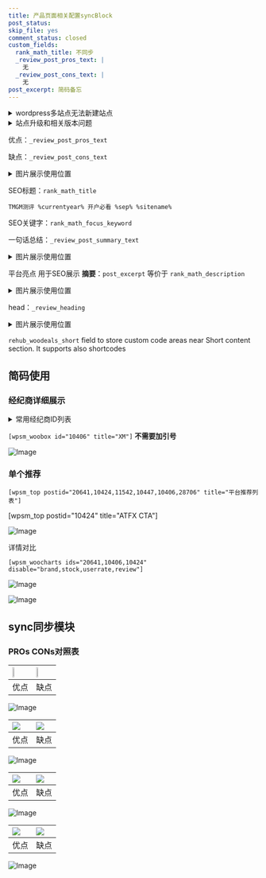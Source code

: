 ```yaml
---
title: 产品页面相关配置syncBlock
post_status: 
skip_file: yes
comment_status: closed
custom_fields:
  rank_math_title: 不同步
  _review_post_pros_text: |
    无
  _review_post_cons_text: |
    无
post_excerpt: 简码备忘
---
```

<details><summary>wordpress多站点无法新建站点</summary>

<li>和报错需要清理cookies一样的原因</li>
<li>wp-config.php里面<code>define( 'SUBDOMAIN_INSTALL', false );//子域名安装</code></li>
<li>新建子站点是用<code>define( 'SUBDOMAIN_INSTALL', true);//子域名安装</code> 完成以后，改成<code>false</code></li>
</details>

<details><summary>站点升级和相关版本问题</summary>

<p>wordpress：5.9.9
woocommerce：7.5.1
出现问题的地方：主题选项里面>><strong>Product layout >>compact style</strong></p>
<p>如何出现没有用过的字段 导致无法保存。先导出配置 然后进行修改，后面再次恢复即可。</p>
<p>出现部分字段无法显示时，需要返回默认布局后，对产品进行保存就好了。</p>
<p></p>
</details>

优点：`_review_post_pros_text`

缺点：`_review_post_cons_text`

<details><summary>图片展示使用位置</summary>

<img src="https://prod-files-secure.s3.us-west-2.amazonaws.com/39ed1227-6d7d-4570-be36-9ccd4a2c4241/f51d3d83-55d4-4bdf-9604-f37ec77ab556/Untitled.png?X-Amz-Algorithm=AWS4-HMAC-SHA256&X-Amz-Content-Sha256=UNSIGNED-PAYLOAD&X-Amz-Credential=ASIAZI2LB466YO4QZU3I%2F20250717%2Fus-west-2%2Fs3%2Faws4_request&X-Amz-Date=20250717T045525Z&X-Amz-Expires=3600&X-Amz-Security-Token=IQoJb3JpZ2luX2VjEFUaCXVzLXdlc3QtMiJGMEQCIHt%2FNr81Ljz4UGUdIxZ0rv%2BBttdYHiTpGUPPqyuFnh3mAiBpGY9tI3uQ69s%2BHer%2FevfXK%2FGBQ2p2YGLVgTR6zY0fKSr%2FAwhuEAAaDDYzNzQyMzE4MzgwNSIM12zUEYIbTNvR4qtTKtwDczLp8%2FjT1U%2Frd6mp1%2BAilB%2BipE4arfu%2B9yr4gFvOEOIGpnqXIkN1xlVijLamEizF6gpfocx0AKi9UrAJS%2BaCwdCuE0dOgIfMN2mDJAKK6RvYjSWIZUYw0PMistpbT5pRsWAIgcmBcWqcjq%2BQJNR8VHlsJufg9iZoipkMv2Fe6Jf4uVRqXpKGP3BQBL7mPYtNqc1D8bOvHe0g4cSWLtlqU%2BgyVhCnohnrLGC7Y0F%2Fp0PBbtRTupzsR4JdzKoqN5NUlfQjdaxwHiJYaSUJP8S9cW5Fk81E0Vbcmk1MT06o%2FmKY0VViQsZwc5YlVGS9V9M9JcPjUlYVEOF074o0o0llBfItrY%2FglxT3Iq449QnN7SgJR9ZU4h66ragJKGmbcsu2ePekDigQzNF%2BDRmw9jtVciPCHsrwK4iCdpMfMKxZV%2FD09P2zEWjnHK2UTW3EUD4GR8f17lFMS4kM2ZU5%2FdM7Lmlbu9WJnqSBcSsa7sK6UStWLT8TRFFQhXCXhlQV%2Bb2CCvpguOWg%2F7t6T7KfLfTeEQagOg19OplPkN25ZxsYQ3QjVMzybYUufCWerIiH5KdvnjL1ac5%2BwniiGrzJx1DLxJhq1lrxdXgBQopOsQ8Tki37R2cwNIjsx6aqimww4fnhwwY6pgEiaecrKd%2BmtgQcLxLgHKrNEgTSFO3v1k43kwvjN5QhiskQt6OaiA3tia8zbtw%2BF7EO8d66TCP6qOCA5gOJSFqr22IyVD5EB2fTUZ4CyptsrRdWHecfU7fnrh6W7FxabWl9Uxws4VKoqGQ1W%2Ff%2BfSZ3iy9juv41sATOoMkV6I0n49PGCmlMuTBnwarJqr7rjouZjFVNXFrNRMFiZymP59%2BZNs2bvUTQ&X-Amz-Signature=deeef5a776ac64f0318226ccb46d98454456ec8ef1a68621c222458312090202&X-Amz-SignedHeaders=host&x-amz-checksum-mode=ENABLED&x-id=GetObject" alt="Image">
</details>

SEO标题：`rank_math_title`

`TMGM测评 %currentyear% 开户必看 %sep% %sitename%`

SEO关键字：`rank_math_focus_keyword`

一句话总结：`_review_post_summary_text`

<details><summary>图片展示使用位置</summary>

<img src="https://prod-files-secure.s3.us-west-2.amazonaws.com/39ed1227-6d7d-4570-be36-9ccd4a2c4241/4b96a922-296c-4f4e-8630-d1c870cbce01/Untitled.png?X-Amz-Algorithm=AWS4-HMAC-SHA256&X-Amz-Content-Sha256=UNSIGNED-PAYLOAD&X-Amz-Credential=ASIAZI2LB46644RB75AL%2F20250717%2Fus-west-2%2Fs3%2Faws4_request&X-Amz-Date=20250717T045527Z&X-Amz-Expires=3600&X-Amz-Security-Token=IQoJb3JpZ2luX2VjEFUaCXVzLXdlc3QtMiJHMEUCIQDpGm9Gauj65pLkiD5EpOd6ua8UzT3sVOUMI93MZ1yNLAIgVVp5Svm9ARakEglRqwwxKv%2BzebyI6VqryhN0Rm8NQVUq%2FwMIbhAAGgw2Mzc0MjMxODM4MDUiDLHwj4BGLNtV6XSJjircAw1CC0uq947XYZicTa3vjRn%2FK8XJSsGX2YIRrdOLbkttrANQy73xVfY4%2FpRkITr2nzcltnyeLTRt5tv8G5OpzjbcUoh9hJuZSC0DiDlcuz%2BwtvWBCpNc73juj7o1J9TdYnz%2BYRabv8gA%2BM8Dy%2BMxyKHeF16847SL1Y6Ly4Tga0p8qi28nxnB3uADzcl5rhxbHiLoXPSCmmxWSLiRQmMmnGsewgf4hU8cmc0oxgbUWbR0e2PFAMJ8dmjyY%2FDXXGPlbq2V1JMxdJ7oUKRefwdCdS3E13rHHe%2FxF0BD5kqZ0y0PwGjTWmgHstVO%2Fg%2BiKnJ%2F78JYSXEAnHGweW%2Fphby3Gt6RL8pg516HByYS%2BAedljK0zFmHYs08cJ6EuBhmpHUZfLJ%2BKWXv3BQNcHK9lVpPy6h%2FDb5bBy%2BzJffdy3wyhSbvvFXI8CQiXF0UPVM5fZdSwYr%2FnXUZmwW8nM9c0NROKQkvFLhQ0UArfO4QkbmXsDNFMlEOnAnIOsbpCf2TdhcQg0sipmrbYahJlTmJwQb3p1rh%2F67DeRwSd6kLUbKMUwOVR7bjg0NCfl52dDYpW1dXcy1IPIjldcKRA4%2BMZ2SaDdmqM7JQPLoZLhN3Rn12Qe9SiEQFio%2FTQA%2FWnelTMOH54cMGOqUB5yn4L9gmwCmtWL220t2wy82%2FFGYch%2BNWaGPRVeW1C6Tne1zj8jo0bWHQ6Nz9o%2FafuuyCGXsvlT20oRnRcmEuzQzWcM3Uk78kdHNOtxH2ZtQSn%2B4wr6jUmKlYNrfnp8UFmcJI3WIUjaDImDHlfYzgMP5x0gMTgnXKwvI936o2qP4QuESt5mqZWM74Cox1xoqNyNmaTfLr3tC%2FqBGb216jdgubu4XN&X-Amz-Signature=0b88ee4e3496e33ad2f671bad8a3b877f1afa596c1f9be44304264ae602546ae&X-Amz-SignedHeaders=host&x-amz-checksum-mode=ENABLED&x-id=GetObject" alt="Image">
</details>

平台亮点 用于SEO展示 **摘要**：`post_excerpt`  等价于 `rank_math_description`

<details><summary>图片展示使用位置</summary>

<img src="https://prod-files-secure.s3.us-west-2.amazonaws.com/39ed1227-6d7d-4570-be36-9ccd4a2c4241/1ee11f63-b60a-4dfe-a7a7-d58ff23b5d88/Untitled.png?X-Amz-Algorithm=AWS4-HMAC-SHA256&X-Amz-Content-Sha256=UNSIGNED-PAYLOAD&X-Amz-Credential=ASIAZI2LB4666OSSKGLV%2F20250717%2Fus-west-2%2Fs3%2Faws4_request&X-Amz-Date=20250717T045528Z&X-Amz-Expires=3600&X-Amz-Security-Token=IQoJb3JpZ2luX2VjEFUaCXVzLXdlc3QtMiJIMEYCIQCuuNaqN6NHQsX8ve4xhEIoUU4Bx8kMvzbgCT8bb%2FElzgIhAPXHGyvvmNwFSum9HR%2F8nByBOTAs%2BQvDqqg5c3824N3GKv8DCG4QABoMNjM3NDIzMTgzODA1Igxgk8R2QmwtNYyCmE4q3AOaqJ7XgzWZQc3N%2FXGvcB465Q9U1mriOfZskzUAPp513kyT%2BFtpVBCgwg818OyX1vahFB0OpDMzv5UOdM41U5DdVnIlY1s4ji9dFydcaonJaALdBV%2Fq8qFAzuezZkwRPTqiHoj4YYTDnR%2Fbz3zhXpN8CVLGw%2BwGnyYLwQ2mAd2htR3O4sfhOak49mEdyiuyIlWFTGoTyyBpiD7Bnq1KWL7GJsgayAuLdVTVG05l048iSeaqzuOi4BHQFMGRqBmZJWl9NSxaOpNIv8EfPymYszC%2F5rHk5cANMXcduoBVGYPBfkH5UzPBEZbjVQ7QqxiJBcVmLm636QPO08j8ZH9IK0PnLSAfSCC%2B5dPXSTlFq6yXtP%2FVA9nIijVPh41NMfdfxgcHuPTxxcl7N4anxUr6vNEaGdZDln2odw3zbgVZ3%2B0P6opprumtBTcUAjo9Rr1pgDdlJ5EnMDp9AaQSCrRj6%2BJtAgx%2FTdgI6YCuF7kDiX1IHvphYg%2F8lsG2gl1JD7ocOK%2FyZ%2BM9MLi2DSr1JaVMBkrz4A9bDegbzts9qwCA2o7iid8O%2BN9bMJuRnhiE%2BmTKCPCcREP%2FEwlI62X0V6ic9QYnpp0KdgPT3lYcN6Ti5iWPhotqoWTWPQLYkxDYFjCr%2B%2BHDBjqkASRrurVGjByJ%2F5ZimOjzq5kdlbwbqyiVTZ0p7bXvwmM6aDrlFqo0vOJ6CQBF9Qn%2FcTBsFF4313i5uNSBasX4WiTzZPvJoYMkTLPBKlDOOrSyHUyrlFRj%2F%2FmhDbATx4g818j2gFXcypSddmmQJh%2FOBeY9izWbREJhU3DsepIboqGq6UWrSTn7aJBBKrm7nwSUqRwBy75K4v5yLrfmxA%2B%2B04yTIr%2Bo&X-Amz-Signature=d59505bba5e50370ff3278c193bdb7f6d3a7c90dfe33730835cc24b2126a0bfa&X-Amz-SignedHeaders=host&x-amz-checksum-mode=ENABLED&x-id=GetObject" alt="Image">
<img src="https://prod-files-secure.s3.us-west-2.amazonaws.com/39ed1227-6d7d-4570-be36-9ccd4a2c4241/ad4118b5-78d8-4fbe-801e-3b29b5d99c01/Untitled.png?X-Amz-Algorithm=AWS4-HMAC-SHA256&X-Amz-Content-Sha256=UNSIGNED-PAYLOAD&X-Amz-Credential=ASIAZI2LB4666OSSKGLV%2F20250717%2Fus-west-2%2Fs3%2Faws4_request&X-Amz-Date=20250717T045528Z&X-Amz-Expires=3600&X-Amz-Security-Token=IQoJb3JpZ2luX2VjEFUaCXVzLXdlc3QtMiJIMEYCIQCuuNaqN6NHQsX8ve4xhEIoUU4Bx8kMvzbgCT8bb%2FElzgIhAPXHGyvvmNwFSum9HR%2F8nByBOTAs%2BQvDqqg5c3824N3GKv8DCG4QABoMNjM3NDIzMTgzODA1Igxgk8R2QmwtNYyCmE4q3AOaqJ7XgzWZQc3N%2FXGvcB465Q9U1mriOfZskzUAPp513kyT%2BFtpVBCgwg818OyX1vahFB0OpDMzv5UOdM41U5DdVnIlY1s4ji9dFydcaonJaALdBV%2Fq8qFAzuezZkwRPTqiHoj4YYTDnR%2Fbz3zhXpN8CVLGw%2BwGnyYLwQ2mAd2htR3O4sfhOak49mEdyiuyIlWFTGoTyyBpiD7Bnq1KWL7GJsgayAuLdVTVG05l048iSeaqzuOi4BHQFMGRqBmZJWl9NSxaOpNIv8EfPymYszC%2F5rHk5cANMXcduoBVGYPBfkH5UzPBEZbjVQ7QqxiJBcVmLm636QPO08j8ZH9IK0PnLSAfSCC%2B5dPXSTlFq6yXtP%2FVA9nIijVPh41NMfdfxgcHuPTxxcl7N4anxUr6vNEaGdZDln2odw3zbgVZ3%2B0P6opprumtBTcUAjo9Rr1pgDdlJ5EnMDp9AaQSCrRj6%2BJtAgx%2FTdgI6YCuF7kDiX1IHvphYg%2F8lsG2gl1JD7ocOK%2FyZ%2BM9MLi2DSr1JaVMBkrz4A9bDegbzts9qwCA2o7iid8O%2BN9bMJuRnhiE%2BmTKCPCcREP%2FEwlI62X0V6ic9QYnpp0KdgPT3lYcN6Ti5iWPhotqoWTWPQLYkxDYFjCr%2B%2BHDBjqkASRrurVGjByJ%2F5ZimOjzq5kdlbwbqyiVTZ0p7bXvwmM6aDrlFqo0vOJ6CQBF9Qn%2FcTBsFF4313i5uNSBasX4WiTzZPvJoYMkTLPBKlDOOrSyHUyrlFRj%2F%2FmhDbATx4g818j2gFXcypSddmmQJh%2FOBeY9izWbREJhU3DsepIboqGq6UWrSTn7aJBBKrm7nwSUqRwBy75K4v5yLrfmxA%2B%2B04yTIr%2Bo&X-Amz-Signature=c2d94582b8bea3465d83882bd5979be9ae213a6caf138bcf7cf5bbbe1c0b15b6&X-Amz-SignedHeaders=host&x-amz-checksum-mode=ENABLED&x-id=GetObject" alt="Image">
<img src="https://prod-files-secure.s3.us-west-2.amazonaws.com/39ed1227-6d7d-4570-be36-9ccd4a2c4241/a38cf7c9-a79c-4b64-9e94-13589fe0758b/Untitled.png?X-Amz-Algorithm=AWS4-HMAC-SHA256&X-Amz-Content-Sha256=UNSIGNED-PAYLOAD&X-Amz-Credential=ASIAZI2LB4666OSSKGLV%2F20250717%2Fus-west-2%2Fs3%2Faws4_request&X-Amz-Date=20250717T045528Z&X-Amz-Expires=3600&X-Amz-Security-Token=IQoJb3JpZ2luX2VjEFUaCXVzLXdlc3QtMiJIMEYCIQCuuNaqN6NHQsX8ve4xhEIoUU4Bx8kMvzbgCT8bb%2FElzgIhAPXHGyvvmNwFSum9HR%2F8nByBOTAs%2BQvDqqg5c3824N3GKv8DCG4QABoMNjM3NDIzMTgzODA1Igxgk8R2QmwtNYyCmE4q3AOaqJ7XgzWZQc3N%2FXGvcB465Q9U1mriOfZskzUAPp513kyT%2BFtpVBCgwg818OyX1vahFB0OpDMzv5UOdM41U5DdVnIlY1s4ji9dFydcaonJaALdBV%2Fq8qFAzuezZkwRPTqiHoj4YYTDnR%2Fbz3zhXpN8CVLGw%2BwGnyYLwQ2mAd2htR3O4sfhOak49mEdyiuyIlWFTGoTyyBpiD7Bnq1KWL7GJsgayAuLdVTVG05l048iSeaqzuOi4BHQFMGRqBmZJWl9NSxaOpNIv8EfPymYszC%2F5rHk5cANMXcduoBVGYPBfkH5UzPBEZbjVQ7QqxiJBcVmLm636QPO08j8ZH9IK0PnLSAfSCC%2B5dPXSTlFq6yXtP%2FVA9nIijVPh41NMfdfxgcHuPTxxcl7N4anxUr6vNEaGdZDln2odw3zbgVZ3%2B0P6opprumtBTcUAjo9Rr1pgDdlJ5EnMDp9AaQSCrRj6%2BJtAgx%2FTdgI6YCuF7kDiX1IHvphYg%2F8lsG2gl1JD7ocOK%2FyZ%2BM9MLi2DSr1JaVMBkrz4A9bDegbzts9qwCA2o7iid8O%2BN9bMJuRnhiE%2BmTKCPCcREP%2FEwlI62X0V6ic9QYnpp0KdgPT3lYcN6Ti5iWPhotqoWTWPQLYkxDYFjCr%2B%2BHDBjqkASRrurVGjByJ%2F5ZimOjzq5kdlbwbqyiVTZ0p7bXvwmM6aDrlFqo0vOJ6CQBF9Qn%2FcTBsFF4313i5uNSBasX4WiTzZPvJoYMkTLPBKlDOOrSyHUyrlFRj%2F%2FmhDbATx4g818j2gFXcypSddmmQJh%2FOBeY9izWbREJhU3DsepIboqGq6UWrSTn7aJBBKrm7nwSUqRwBy75K4v5yLrfmxA%2B%2B04yTIr%2Bo&X-Amz-Signature=0ccf02b46658e76e93fdb9dbb47438eae3fa6c8cda11330345e43f0529adc6f2&X-Amz-SignedHeaders=host&x-amz-checksum-mode=ENABLED&x-id=GetObject" alt="Image">
<img src="https://prod-files-secure.s3.us-west-2.amazonaws.com/39ed1227-6d7d-4570-be36-9ccd4a2c4241/7da6fc1e-d2ac-42ae-8c75-cb5749aa18f6/Untitled.png?X-Amz-Algorithm=AWS4-HMAC-SHA256&X-Amz-Content-Sha256=UNSIGNED-PAYLOAD&X-Amz-Credential=ASIAZI2LB4666OSSKGLV%2F20250717%2Fus-west-2%2Fs3%2Faws4_request&X-Amz-Date=20250717T045528Z&X-Amz-Expires=3600&X-Amz-Security-Token=IQoJb3JpZ2luX2VjEFUaCXVzLXdlc3QtMiJIMEYCIQCuuNaqN6NHQsX8ve4xhEIoUU4Bx8kMvzbgCT8bb%2FElzgIhAPXHGyvvmNwFSum9HR%2F8nByBOTAs%2BQvDqqg5c3824N3GKv8DCG4QABoMNjM3NDIzMTgzODA1Igxgk8R2QmwtNYyCmE4q3AOaqJ7XgzWZQc3N%2FXGvcB465Q9U1mriOfZskzUAPp513kyT%2BFtpVBCgwg818OyX1vahFB0OpDMzv5UOdM41U5DdVnIlY1s4ji9dFydcaonJaALdBV%2Fq8qFAzuezZkwRPTqiHoj4YYTDnR%2Fbz3zhXpN8CVLGw%2BwGnyYLwQ2mAd2htR3O4sfhOak49mEdyiuyIlWFTGoTyyBpiD7Bnq1KWL7GJsgayAuLdVTVG05l048iSeaqzuOi4BHQFMGRqBmZJWl9NSxaOpNIv8EfPymYszC%2F5rHk5cANMXcduoBVGYPBfkH5UzPBEZbjVQ7QqxiJBcVmLm636QPO08j8ZH9IK0PnLSAfSCC%2B5dPXSTlFq6yXtP%2FVA9nIijVPh41NMfdfxgcHuPTxxcl7N4anxUr6vNEaGdZDln2odw3zbgVZ3%2B0P6opprumtBTcUAjo9Rr1pgDdlJ5EnMDp9AaQSCrRj6%2BJtAgx%2FTdgI6YCuF7kDiX1IHvphYg%2F8lsG2gl1JD7ocOK%2FyZ%2BM9MLi2DSr1JaVMBkrz4A9bDegbzts9qwCA2o7iid8O%2BN9bMJuRnhiE%2BmTKCPCcREP%2FEwlI62X0V6ic9QYnpp0KdgPT3lYcN6Ti5iWPhotqoWTWPQLYkxDYFjCr%2B%2BHDBjqkASRrurVGjByJ%2F5ZimOjzq5kdlbwbqyiVTZ0p7bXvwmM6aDrlFqo0vOJ6CQBF9Qn%2FcTBsFF4313i5uNSBasX4WiTzZPvJoYMkTLPBKlDOOrSyHUyrlFRj%2F%2FmhDbATx4g818j2gFXcypSddmmQJh%2FOBeY9izWbREJhU3DsepIboqGq6UWrSTn7aJBBKrm7nwSUqRwBy75K4v5yLrfmxA%2B%2B04yTIr%2Bo&X-Amz-Signature=dd1487d11283d7e9972007978ba715bd3e3e396e1520241c97435b839b148d7d&X-Amz-SignedHeaders=host&x-amz-checksum-mode=ENABLED&x-id=GetObject" alt="Image">
<img src="https://prod-files-secure.s3.us-west-2.amazonaws.com/39ed1227-6d7d-4570-be36-9ccd4a2c4241/7e97f40a-eaee-47f5-b2f9-475f96808fa7/Untitled.png?X-Amz-Algorithm=AWS4-HMAC-SHA256&X-Amz-Content-Sha256=UNSIGNED-PAYLOAD&X-Amz-Credential=ASIAZI2LB4666OSSKGLV%2F20250717%2Fus-west-2%2Fs3%2Faws4_request&X-Amz-Date=20250717T045528Z&X-Amz-Expires=3600&X-Amz-Security-Token=IQoJb3JpZ2luX2VjEFUaCXVzLXdlc3QtMiJIMEYCIQCuuNaqN6NHQsX8ve4xhEIoUU4Bx8kMvzbgCT8bb%2FElzgIhAPXHGyvvmNwFSum9HR%2F8nByBOTAs%2BQvDqqg5c3824N3GKv8DCG4QABoMNjM3NDIzMTgzODA1Igxgk8R2QmwtNYyCmE4q3AOaqJ7XgzWZQc3N%2FXGvcB465Q9U1mriOfZskzUAPp513kyT%2BFtpVBCgwg818OyX1vahFB0OpDMzv5UOdM41U5DdVnIlY1s4ji9dFydcaonJaALdBV%2Fq8qFAzuezZkwRPTqiHoj4YYTDnR%2Fbz3zhXpN8CVLGw%2BwGnyYLwQ2mAd2htR3O4sfhOak49mEdyiuyIlWFTGoTyyBpiD7Bnq1KWL7GJsgayAuLdVTVG05l048iSeaqzuOi4BHQFMGRqBmZJWl9NSxaOpNIv8EfPymYszC%2F5rHk5cANMXcduoBVGYPBfkH5UzPBEZbjVQ7QqxiJBcVmLm636QPO08j8ZH9IK0PnLSAfSCC%2B5dPXSTlFq6yXtP%2FVA9nIijVPh41NMfdfxgcHuPTxxcl7N4anxUr6vNEaGdZDln2odw3zbgVZ3%2B0P6opprumtBTcUAjo9Rr1pgDdlJ5EnMDp9AaQSCrRj6%2BJtAgx%2FTdgI6YCuF7kDiX1IHvphYg%2F8lsG2gl1JD7ocOK%2FyZ%2BM9MLi2DSr1JaVMBkrz4A9bDegbzts9qwCA2o7iid8O%2BN9bMJuRnhiE%2BmTKCPCcREP%2FEwlI62X0V6ic9QYnpp0KdgPT3lYcN6Ti5iWPhotqoWTWPQLYkxDYFjCr%2B%2BHDBjqkASRrurVGjByJ%2F5ZimOjzq5kdlbwbqyiVTZ0p7bXvwmM6aDrlFqo0vOJ6CQBF9Qn%2FcTBsFF4313i5uNSBasX4WiTzZPvJoYMkTLPBKlDOOrSyHUyrlFRj%2F%2FmhDbATx4g818j2gFXcypSddmmQJh%2FOBeY9izWbREJhU3DsepIboqGq6UWrSTn7aJBBKrm7nwSUqRwBy75K4v5yLrfmxA%2B%2B04yTIr%2Bo&X-Amz-Signature=8a32d011b8cb541d20d32fa121d10dc11ffdafa18a3580a2dd0eda5783ea4816&X-Amz-SignedHeaders=host&x-amz-checksum-mode=ENABLED&x-id=GetObject" alt="Image">
</details>

head：`_review_heading`

<details><summary>图片展示使用位置</summary>

<img src="https://prod-files-secure.s3.us-west-2.amazonaws.com/39ed1227-6d7d-4570-be36-9ccd4a2c4241/3a4650ad-9887-415c-889a-edd51fa54f27/Untitled.png?X-Amz-Algorithm=AWS4-HMAC-SHA256&X-Amz-Content-Sha256=UNSIGNED-PAYLOAD&X-Amz-Credential=ASIAZI2LB466QDJKGX5J%2F20250717%2Fus-west-2%2Fs3%2Faws4_request&X-Amz-Date=20250717T045529Z&X-Amz-Expires=3600&X-Amz-Security-Token=IQoJb3JpZ2luX2VjEFUaCXVzLXdlc3QtMiJHMEUCIHAjJNkNqCj4kn5WIxxXJdqA6ndr5HL%2FJyLdFwQpRfP6AiEArYFgeNy07uMxfSccxXfi44coe1%2BIUXWlSog3HHC%2FMA8q%2FwMIbhAAGgw2Mzc0MjMxODM4MDUiDEzGFyLNRm1uSoFgjSrcAzmeh7k0k%2BSyELoleL9UpC6Vc0s%2F89w6v3DUxOC6Re0g5l3T%2F2ypmKV7Z3%2BCvZtQaP%2Fy8MbOYznX8de%2BZ6Xy%2Fuc0sIKr%2F52XvoDI1EEA7j8s2CpLrjXM%2Fi%2BWUdowT1dGYlY6yfKNwd8tbeD%2F%2B0h9U0CBhEXZeAVmbHrvmwjGsmSrTRjaztTcZrYiWZbH6fLtYDnsCThdgqBu9oUf9tMFsqYsZV0YaRUDHJLV4f%2BWlgEcK4YND3NbILc1h1BX203sSIgA%2BpUYXsdVLcaDVBdS%2B5IbT5UeQOY8D2Pe%2Fs%2BlKuSa55lB0%2FCifS1sg5A3rqTRIz9fkFy3%2F0QA%2BPgB7cE1lDV86BqsFJnbu071Eslca38ybIu9spakt9f9sVuCpPxTGG4pjI1L8sVs1Bb7IUKhGGmRTsY1Y3yDY5GI8%2Bx%2BVG%2F%2FjyJQ3EGqEpMCSq1usCF6F0hhdM5taFdRSU6%2FT0NE5kWzGH9a0Jy4qvcvr1UMZ7xaa4ogwDR5aI0DDOMB5GW34kSHzav%2B%2FKOn1PdTQrQwjffSWAz%2B7fGGKkMIobd1XKfFiepR6GbWNlwqFL6DBtS83ZWY22j0CTuf5feK2bFptzr3464swCJf%2B8oE2xbLv4tNvAm5smm68IT2wHY5MOP64cMGOqUBHX7QQWZL0Sdo6yB9ksTn%2B%2B3jXX%2BtYxHaaY86Z1bc6mCNFppZkMP2oC12OK490fOksxgaQtmMVH%2FQqP8zRaGJ%2FSfCBU%2FGsbETI5z8LNGBHVANJ8nU9DJBde9oDIzTz24lsb9wBeGxDvZFnEabkq0YM6CzlsHNtZ%2FgqyOQhfCWFgEKmPw1x8Gu3a%2FYErWkMj647XYyAtfiZ8K8%2B766bbHBwXe6k872&X-Amz-Signature=b355a2d16f9ffd588ccc84e26a06ddbfc213ad08010f4f67f543f45f2f6d1f3b&X-Amz-SignedHeaders=host&x-amz-checksum-mode=ENABLED&x-id=GetObject" alt="Image">
</details>

`rehub_woodeals_short`	field to store custom code areas near Short content section. It supports also shortcodes



## 简码使用

### 经纪商详细展示

<details><summary>常用经纪商ID列表</summary>

<pre><code class="php">嘉盛 ===> 20641  [wpsm_woobox id="20641" title="嘉盛"]
易信easymarkets ===> 11542  [wpsm_woobox id="11542" title="易信easymarkets"]
ATFX外汇 ===> 10424  [wpsm_woobox id="10424" title="ATFX"]
XM ===> 10406  [wpsm_woobox id="10406" title="XM"]
TMGM ===> 29622  [wpsm_woobox id="29622" title="TMGM"]
HYCM ===> 10447  [wpsm_woobox id="10447" title="HYCM"]
fpmarkets澳福外汇 ===> 20639  [wpsm_woobox id="20639" title="fpmarkets澳福外汇"]</code></pre>
</details>

`[wpsm_woobox id="10406" title="XM"]` **不需要加引号**

![Image](https://prod-files-secure.s3.us-west-2.amazonaws.com/39ed1227-6d7d-4570-be36-9ccd4a2c4241/4f898f9d-0fa7-4e43-acd3-ac6bc7be575a/Untitled.png?X-Amz-Algorithm=AWS4-HMAC-SHA256&X-Amz-Content-Sha256=UNSIGNED-PAYLOAD&X-Amz-Credential=ASIAZI2LB46643WIUYGS%2F20250717%2Fus-west-2%2Fs3%2Faws4_request&X-Amz-Date=20250717T045520Z&X-Amz-Expires=3600&X-Amz-Security-Token=IQoJb3JpZ2luX2VjEFUaCXVzLXdlc3QtMiJGMEQCIAxCt9%2FPv0uuZtu6o0VbZVrOusqWEX0SvAQ62pNCBfbSAiBY3cQ9wA1xUGdEMlzwjchQNi3%2Ff9vNYU6bJaieL5X1XSr%2FAwhuEAAaDDYzNzQyMzE4MzgwNSIM467mVKm9sNEgzcppKtwDuhrdX8ebfA9oZVQ0BtPBpM23TH17QWc9BsWEu0Y5DDyvVSPzvzzSjRjltjbAlRHVC1IbQz10KpM7%2BKy1hnjsSZMS3N8yRSUKCWos9T1%2F%2FjRP2AeKie4ClbXAZPPQaSFmUm6WSpaZR6elvP1OEi8y%2FaHjCJuW0XXiIJqRwsGYLCsv1oHj44JePrHK13GBIyv6h7TRkkB5%2FfywrRV5xch1C152qNNxDCvzTMExmVJ8VGlMhnP9GatlX7%2FRBibeG5Fpf%2BgDhIgcO5aJc7k1J3J8nMjhh1jjKQR7HFQimtzqywdbGZbcvmI8MlRuXwcJIniyjU54x35GkNBp3dyTRBUgvo1XG6yNWCqnbiQBhu3SSPCb%2F1%2F9lRuG46P8ErsdNwGHtYfZ%2BCb11J61r%2BtUXS25egE3v0cRnsibA7FWhtEUylALvIWMhHyzNm7D7GUb4wxTwUkHJYm7VSHZVNPP87B6L6aCEejE5wtmWFRolaF6IdtR5obuiT8i0EY8Uk6k0vjOm%2Fk7hU5Hc1e0a9qViNXUijwlSNtNyaYRxlpOKzM1kZiI4J8nESx%2FLxfx8uM7hDc7Sr2Ns2txvSbnoW%2FO4jXErtlf9YwQ9ADNRb1jUnPyrfudQPog3FhudqyKLxEw9vrhwwY6pgERrNang29LBJREDPb7F9UQZ%2B6poGuMVU68DJ8zekcOGpcP0hZpVlJFxN7XSZ0Uo%2F6dPBBYz%2BbdnLM8zcmy3%2BkZXyutKx9IqLKAr0njaiz%2FSPxYK2OkhRMSV0Mu9f1Ei09aM%2BQnpq4NKKnabCyBE1oKfZghdnGEkMIY7H4bM03NHKOHEa6xGUngxHO%2FjhX7VMJsg6pRcpaHJ0v2HPbOEsEQGAcvRWn3&X-Amz-Signature=63c70ac6ef6cf95999a3586fc7f02abba51b5d8b277b6dbd147d309fa3f07612&X-Amz-SignedHeaders=host&x-amz-checksum-mode=ENABLED&x-id=GetObject)

### 单个推荐
`[wpsm_top postid="20641,10424,11542,10447,10406,28706" title="平台推荐列表"]`

[wpsm_top postid="10424" title="ATFX CTA"]

![Image](https://prod-files-secure.s3.us-west-2.amazonaws.com/39ed1227-6d7d-4570-be36-9ccd4a2c4241/5ac620dc-51a8-48b6-b55d-91f47299193c/Untitled.png?X-Amz-Algorithm=AWS4-HMAC-SHA256&X-Amz-Content-Sha256=UNSIGNED-PAYLOAD&X-Amz-Credential=ASIAZI2LB46643WIUYGS%2F20250717%2Fus-west-2%2Fs3%2Faws4_request&X-Amz-Date=20250717T045520Z&X-Amz-Expires=3600&X-Amz-Security-Token=IQoJb3JpZ2luX2VjEFUaCXVzLXdlc3QtMiJGMEQCIAxCt9%2FPv0uuZtu6o0VbZVrOusqWEX0SvAQ62pNCBfbSAiBY3cQ9wA1xUGdEMlzwjchQNi3%2Ff9vNYU6bJaieL5X1XSr%2FAwhuEAAaDDYzNzQyMzE4MzgwNSIM467mVKm9sNEgzcppKtwDuhrdX8ebfA9oZVQ0BtPBpM23TH17QWc9BsWEu0Y5DDyvVSPzvzzSjRjltjbAlRHVC1IbQz10KpM7%2BKy1hnjsSZMS3N8yRSUKCWos9T1%2F%2FjRP2AeKie4ClbXAZPPQaSFmUm6WSpaZR6elvP1OEi8y%2FaHjCJuW0XXiIJqRwsGYLCsv1oHj44JePrHK13GBIyv6h7TRkkB5%2FfywrRV5xch1C152qNNxDCvzTMExmVJ8VGlMhnP9GatlX7%2FRBibeG5Fpf%2BgDhIgcO5aJc7k1J3J8nMjhh1jjKQR7HFQimtzqywdbGZbcvmI8MlRuXwcJIniyjU54x35GkNBp3dyTRBUgvo1XG6yNWCqnbiQBhu3SSPCb%2F1%2F9lRuG46P8ErsdNwGHtYfZ%2BCb11J61r%2BtUXS25egE3v0cRnsibA7FWhtEUylALvIWMhHyzNm7D7GUb4wxTwUkHJYm7VSHZVNPP87B6L6aCEejE5wtmWFRolaF6IdtR5obuiT8i0EY8Uk6k0vjOm%2Fk7hU5Hc1e0a9qViNXUijwlSNtNyaYRxlpOKzM1kZiI4J8nESx%2FLxfx8uM7hDc7Sr2Ns2txvSbnoW%2FO4jXErtlf9YwQ9ADNRb1jUnPyrfudQPog3FhudqyKLxEw9vrhwwY6pgERrNang29LBJREDPb7F9UQZ%2B6poGuMVU68DJ8zekcOGpcP0hZpVlJFxN7XSZ0Uo%2F6dPBBYz%2BbdnLM8zcmy3%2BkZXyutKx9IqLKAr0njaiz%2FSPxYK2OkhRMSV0Mu9f1Ei09aM%2BQnpq4NKKnabCyBE1oKfZghdnGEkMIY7H4bM03NHKOHEa6xGUngxHO%2FjhX7VMJsg6pRcpaHJ0v2HPbOEsEQGAcvRWn3&X-Amz-Signature=06b5c0580323ff2ddae6a0db26fc542508d595e947b23f260e7e465f9d06341f&X-Amz-SignedHeaders=host&x-amz-checksum-mode=ENABLED&x-id=GetObject)

详情对比

`[wpsm_woocharts ids="20641,10406,10424" disable="brand,stock,userrate,review"]`

![Image](https://prod-files-secure.s3.us-west-2.amazonaws.com/39ed1227-6d7d-4570-be36-9ccd4a2c4241/bf3ba45f-b9f3-4295-8aef-b4a495fd25f4/Untitled.png?X-Amz-Algorithm=AWS4-HMAC-SHA256&X-Amz-Content-Sha256=UNSIGNED-PAYLOAD&X-Amz-Credential=ASIAZI2LB46643WIUYGS%2F20250717%2Fus-west-2%2Fs3%2Faws4_request&X-Amz-Date=20250717T045520Z&X-Amz-Expires=3600&X-Amz-Security-Token=IQoJb3JpZ2luX2VjEFUaCXVzLXdlc3QtMiJGMEQCIAxCt9%2FPv0uuZtu6o0VbZVrOusqWEX0SvAQ62pNCBfbSAiBY3cQ9wA1xUGdEMlzwjchQNi3%2Ff9vNYU6bJaieL5X1XSr%2FAwhuEAAaDDYzNzQyMzE4MzgwNSIM467mVKm9sNEgzcppKtwDuhrdX8ebfA9oZVQ0BtPBpM23TH17QWc9BsWEu0Y5DDyvVSPzvzzSjRjltjbAlRHVC1IbQz10KpM7%2BKy1hnjsSZMS3N8yRSUKCWos9T1%2F%2FjRP2AeKie4ClbXAZPPQaSFmUm6WSpaZR6elvP1OEi8y%2FaHjCJuW0XXiIJqRwsGYLCsv1oHj44JePrHK13GBIyv6h7TRkkB5%2FfywrRV5xch1C152qNNxDCvzTMExmVJ8VGlMhnP9GatlX7%2FRBibeG5Fpf%2BgDhIgcO5aJc7k1J3J8nMjhh1jjKQR7HFQimtzqywdbGZbcvmI8MlRuXwcJIniyjU54x35GkNBp3dyTRBUgvo1XG6yNWCqnbiQBhu3SSPCb%2F1%2F9lRuG46P8ErsdNwGHtYfZ%2BCb11J61r%2BtUXS25egE3v0cRnsibA7FWhtEUylALvIWMhHyzNm7D7GUb4wxTwUkHJYm7VSHZVNPP87B6L6aCEejE5wtmWFRolaF6IdtR5obuiT8i0EY8Uk6k0vjOm%2Fk7hU5Hc1e0a9qViNXUijwlSNtNyaYRxlpOKzM1kZiI4J8nESx%2FLxfx8uM7hDc7Sr2Ns2txvSbnoW%2FO4jXErtlf9YwQ9ADNRb1jUnPyrfudQPog3FhudqyKLxEw9vrhwwY6pgERrNang29LBJREDPb7F9UQZ%2B6poGuMVU68DJ8zekcOGpcP0hZpVlJFxN7XSZ0Uo%2F6dPBBYz%2BbdnLM8zcmy3%2BkZXyutKx9IqLKAr0njaiz%2FSPxYK2OkhRMSV0Mu9f1Ei09aM%2BQnpq4NKKnabCyBE1oKfZghdnGEkMIY7H4bM03NHKOHEa6xGUngxHO%2FjhX7VMJsg6pRcpaHJ0v2HPbOEsEQGAcvRWn3&X-Amz-Signature=5a1b3ffce4a01461f77eccd15e288d87d912fe2f78ea971528da7a37dd739e5a&X-Amz-SignedHeaders=host&x-amz-checksum-mode=ENABLED&x-id=GetObject)

![Image](https://prod-files-secure.s3.us-west-2.amazonaws.com/39ed1227-6d7d-4570-be36-9ccd4a2c4241/30bc56ef-f383-4b48-9768-2ebc9e436ec0/Untitled.png?X-Amz-Algorithm=AWS4-HMAC-SHA256&X-Amz-Content-Sha256=UNSIGNED-PAYLOAD&X-Amz-Credential=ASIAZI2LB46643WIUYGS%2F20250717%2Fus-west-2%2Fs3%2Faws4_request&X-Amz-Date=20250717T045520Z&X-Amz-Expires=3600&X-Amz-Security-Token=IQoJb3JpZ2luX2VjEFUaCXVzLXdlc3QtMiJGMEQCIAxCt9%2FPv0uuZtu6o0VbZVrOusqWEX0SvAQ62pNCBfbSAiBY3cQ9wA1xUGdEMlzwjchQNi3%2Ff9vNYU6bJaieL5X1XSr%2FAwhuEAAaDDYzNzQyMzE4MzgwNSIM467mVKm9sNEgzcppKtwDuhrdX8ebfA9oZVQ0BtPBpM23TH17QWc9BsWEu0Y5DDyvVSPzvzzSjRjltjbAlRHVC1IbQz10KpM7%2BKy1hnjsSZMS3N8yRSUKCWos9T1%2F%2FjRP2AeKie4ClbXAZPPQaSFmUm6WSpaZR6elvP1OEi8y%2FaHjCJuW0XXiIJqRwsGYLCsv1oHj44JePrHK13GBIyv6h7TRkkB5%2FfywrRV5xch1C152qNNxDCvzTMExmVJ8VGlMhnP9GatlX7%2FRBibeG5Fpf%2BgDhIgcO5aJc7k1J3J8nMjhh1jjKQR7HFQimtzqywdbGZbcvmI8MlRuXwcJIniyjU54x35GkNBp3dyTRBUgvo1XG6yNWCqnbiQBhu3SSPCb%2F1%2F9lRuG46P8ErsdNwGHtYfZ%2BCb11J61r%2BtUXS25egE3v0cRnsibA7FWhtEUylALvIWMhHyzNm7D7GUb4wxTwUkHJYm7VSHZVNPP87B6L6aCEejE5wtmWFRolaF6IdtR5obuiT8i0EY8Uk6k0vjOm%2Fk7hU5Hc1e0a9qViNXUijwlSNtNyaYRxlpOKzM1kZiI4J8nESx%2FLxfx8uM7hDc7Sr2Ns2txvSbnoW%2FO4jXErtlf9YwQ9ADNRb1jUnPyrfudQPog3FhudqyKLxEw9vrhwwY6pgERrNang29LBJREDPb7F9UQZ%2B6poGuMVU68DJ8zekcOGpcP0hZpVlJFxN7XSZ0Uo%2F6dPBBYz%2BbdnLM8zcmy3%2BkZXyutKx9IqLKAr0njaiz%2FSPxYK2OkhRMSV0Mu9f1Ei09aM%2BQnpq4NKKnabCyBE1oKfZghdnGEkMIY7H4bM03NHKOHEa6xGUngxHO%2FjhX7VMJsg6pRcpaHJ0v2HPbOEsEQGAcvRWn3&X-Amz-Signature=414cc5e3c08fda2b0fc4113870154e7042196f3d917ff61c1d961f6884543a42&X-Amz-SignedHeaders=host&x-amz-checksum-mode=ENABLED&x-id=GetObject)

## sync同步模块

### PROs CONs对照表

| <img src="https://cdn.ifttt.fun/gh/jarlin8/OSS@main/icons/customize/pros.svg" height="auto" width="37.3%"> | <img src="https://cdn.ifttt.fun/gh/jarlin8/OSS@main/icons/customize/cons.svg" height="auto" width="28.8%"> |
| :--- | :--- |
| 优点 | 缺点 |

![Image](https://prod-files-secure.s3.us-west-2.amazonaws.com/39ed1227-6d7d-4570-be36-9ccd4a2c4241/8742b755-dfb5-4004-9a5f-d6e561664bd8/Untitled.png?X-Amz-Algorithm=AWS4-HMAC-SHA256&X-Amz-Content-Sha256=UNSIGNED-PAYLOAD&X-Amz-Credential=ASIAZI2LB46643WIUYGS%2F20250717%2Fus-west-2%2Fs3%2Faws4_request&X-Amz-Date=20250717T045520Z&X-Amz-Expires=3600&X-Amz-Security-Token=IQoJb3JpZ2luX2VjEFUaCXVzLXdlc3QtMiJGMEQCIAxCt9%2FPv0uuZtu6o0VbZVrOusqWEX0SvAQ62pNCBfbSAiBY3cQ9wA1xUGdEMlzwjchQNi3%2Ff9vNYU6bJaieL5X1XSr%2FAwhuEAAaDDYzNzQyMzE4MzgwNSIM467mVKm9sNEgzcppKtwDuhrdX8ebfA9oZVQ0BtPBpM23TH17QWc9BsWEu0Y5DDyvVSPzvzzSjRjltjbAlRHVC1IbQz10KpM7%2BKy1hnjsSZMS3N8yRSUKCWos9T1%2F%2FjRP2AeKie4ClbXAZPPQaSFmUm6WSpaZR6elvP1OEi8y%2FaHjCJuW0XXiIJqRwsGYLCsv1oHj44JePrHK13GBIyv6h7TRkkB5%2FfywrRV5xch1C152qNNxDCvzTMExmVJ8VGlMhnP9GatlX7%2FRBibeG5Fpf%2BgDhIgcO5aJc7k1J3J8nMjhh1jjKQR7HFQimtzqywdbGZbcvmI8MlRuXwcJIniyjU54x35GkNBp3dyTRBUgvo1XG6yNWCqnbiQBhu3SSPCb%2F1%2F9lRuG46P8ErsdNwGHtYfZ%2BCb11J61r%2BtUXS25egE3v0cRnsibA7FWhtEUylALvIWMhHyzNm7D7GUb4wxTwUkHJYm7VSHZVNPP87B6L6aCEejE5wtmWFRolaF6IdtR5obuiT8i0EY8Uk6k0vjOm%2Fk7hU5Hc1e0a9qViNXUijwlSNtNyaYRxlpOKzM1kZiI4J8nESx%2FLxfx8uM7hDc7Sr2Ns2txvSbnoW%2FO4jXErtlf9YwQ9ADNRb1jUnPyrfudQPog3FhudqyKLxEw9vrhwwY6pgERrNang29LBJREDPb7F9UQZ%2B6poGuMVU68DJ8zekcOGpcP0hZpVlJFxN7XSZ0Uo%2F6dPBBYz%2BbdnLM8zcmy3%2BkZXyutKx9IqLKAr0njaiz%2FSPxYK2OkhRMSV0Mu9f1Ei09aM%2BQnpq4NKKnabCyBE1oKfZghdnGEkMIY7H4bM03NHKOHEa6xGUngxHO%2FjhX7VMJsg6pRcpaHJ0v2HPbOEsEQGAcvRWn3&X-Amz-Signature=79b5a1c84fd4f2e2657c819410967b8ce597398c390eaa15c3de09203378041f&X-Amz-SignedHeaders=host&x-amz-checksum-mode=ENABLED&x-id=GetObject)

| <img src="https://cdn.ifttt.fun/gh/jarlin8/OSS@main/icons/customize/pros1.svg" height="auto"> | <img src="https://cdn.ifttt.fun/gh/jarlin8/OSS@main/icons/customize/cons1.svg" height="auto"> |
| :--- | :--- |
| 优点 | 缺点 |

![Image](https://prod-files-secure.s3.us-west-2.amazonaws.com/39ed1227-6d7d-4570-be36-9ccd4a2c4241/806358f8-c9c4-4e17-bb35-c6c76a5397a5/Untitled.png?X-Amz-Algorithm=AWS4-HMAC-SHA256&X-Amz-Content-Sha256=UNSIGNED-PAYLOAD&X-Amz-Credential=ASIAZI2LB46643WIUYGS%2F20250717%2Fus-west-2%2Fs3%2Faws4_request&X-Amz-Date=20250717T045520Z&X-Amz-Expires=3600&X-Amz-Security-Token=IQoJb3JpZ2luX2VjEFUaCXVzLXdlc3QtMiJGMEQCIAxCt9%2FPv0uuZtu6o0VbZVrOusqWEX0SvAQ62pNCBfbSAiBY3cQ9wA1xUGdEMlzwjchQNi3%2Ff9vNYU6bJaieL5X1XSr%2FAwhuEAAaDDYzNzQyMzE4MzgwNSIM467mVKm9sNEgzcppKtwDuhrdX8ebfA9oZVQ0BtPBpM23TH17QWc9BsWEu0Y5DDyvVSPzvzzSjRjltjbAlRHVC1IbQz10KpM7%2BKy1hnjsSZMS3N8yRSUKCWos9T1%2F%2FjRP2AeKie4ClbXAZPPQaSFmUm6WSpaZR6elvP1OEi8y%2FaHjCJuW0XXiIJqRwsGYLCsv1oHj44JePrHK13GBIyv6h7TRkkB5%2FfywrRV5xch1C152qNNxDCvzTMExmVJ8VGlMhnP9GatlX7%2FRBibeG5Fpf%2BgDhIgcO5aJc7k1J3J8nMjhh1jjKQR7HFQimtzqywdbGZbcvmI8MlRuXwcJIniyjU54x35GkNBp3dyTRBUgvo1XG6yNWCqnbiQBhu3SSPCb%2F1%2F9lRuG46P8ErsdNwGHtYfZ%2BCb11J61r%2BtUXS25egE3v0cRnsibA7FWhtEUylALvIWMhHyzNm7D7GUb4wxTwUkHJYm7VSHZVNPP87B6L6aCEejE5wtmWFRolaF6IdtR5obuiT8i0EY8Uk6k0vjOm%2Fk7hU5Hc1e0a9qViNXUijwlSNtNyaYRxlpOKzM1kZiI4J8nESx%2FLxfx8uM7hDc7Sr2Ns2txvSbnoW%2FO4jXErtlf9YwQ9ADNRb1jUnPyrfudQPog3FhudqyKLxEw9vrhwwY6pgERrNang29LBJREDPb7F9UQZ%2B6poGuMVU68DJ8zekcOGpcP0hZpVlJFxN7XSZ0Uo%2F6dPBBYz%2BbdnLM8zcmy3%2BkZXyutKx9IqLKAr0njaiz%2FSPxYK2OkhRMSV0Mu9f1Ei09aM%2BQnpq4NKKnabCyBE1oKfZghdnGEkMIY7H4bM03NHKOHEa6xGUngxHO%2FjhX7VMJsg6pRcpaHJ0v2HPbOEsEQGAcvRWn3&X-Amz-Signature=ae8b5457173e5070116ba4746ab8eb860645b118005c05014d15ff9f637d20be&X-Amz-SignedHeaders=host&x-amz-checksum-mode=ENABLED&x-id=GetObject)

| <img src="https://cdn.ifttt.fun/gh/jarlin8/OSS@main/icons/customize/pros2.svg" height="auto"> | <img src="https://cdn.ifttt.fun/gh/jarlin8/OSS@main/icons/customize/cons2.svg" height="auto"> |
| :--- | :--- |
| 优点 | 缺点 |

![Image](https://prod-files-secure.s3.us-west-2.amazonaws.com/39ed1227-6d7d-4570-be36-9ccd4a2c4241/a9245ec9-70dd-4005-b534-0d54315fc5f3/Untitled.png?X-Amz-Algorithm=AWS4-HMAC-SHA256&X-Amz-Content-Sha256=UNSIGNED-PAYLOAD&X-Amz-Credential=ASIAZI2LB46643WIUYGS%2F20250717%2Fus-west-2%2Fs3%2Faws4_request&X-Amz-Date=20250717T045520Z&X-Amz-Expires=3600&X-Amz-Security-Token=IQoJb3JpZ2luX2VjEFUaCXVzLXdlc3QtMiJGMEQCIAxCt9%2FPv0uuZtu6o0VbZVrOusqWEX0SvAQ62pNCBfbSAiBY3cQ9wA1xUGdEMlzwjchQNi3%2Ff9vNYU6bJaieL5X1XSr%2FAwhuEAAaDDYzNzQyMzE4MzgwNSIM467mVKm9sNEgzcppKtwDuhrdX8ebfA9oZVQ0BtPBpM23TH17QWc9BsWEu0Y5DDyvVSPzvzzSjRjltjbAlRHVC1IbQz10KpM7%2BKy1hnjsSZMS3N8yRSUKCWos9T1%2F%2FjRP2AeKie4ClbXAZPPQaSFmUm6WSpaZR6elvP1OEi8y%2FaHjCJuW0XXiIJqRwsGYLCsv1oHj44JePrHK13GBIyv6h7TRkkB5%2FfywrRV5xch1C152qNNxDCvzTMExmVJ8VGlMhnP9GatlX7%2FRBibeG5Fpf%2BgDhIgcO5aJc7k1J3J8nMjhh1jjKQR7HFQimtzqywdbGZbcvmI8MlRuXwcJIniyjU54x35GkNBp3dyTRBUgvo1XG6yNWCqnbiQBhu3SSPCb%2F1%2F9lRuG46P8ErsdNwGHtYfZ%2BCb11J61r%2BtUXS25egE3v0cRnsibA7FWhtEUylALvIWMhHyzNm7D7GUb4wxTwUkHJYm7VSHZVNPP87B6L6aCEejE5wtmWFRolaF6IdtR5obuiT8i0EY8Uk6k0vjOm%2Fk7hU5Hc1e0a9qViNXUijwlSNtNyaYRxlpOKzM1kZiI4J8nESx%2FLxfx8uM7hDc7Sr2Ns2txvSbnoW%2FO4jXErtlf9YwQ9ADNRb1jUnPyrfudQPog3FhudqyKLxEw9vrhwwY6pgERrNang29LBJREDPb7F9UQZ%2B6poGuMVU68DJ8zekcOGpcP0hZpVlJFxN7XSZ0Uo%2F6dPBBYz%2BbdnLM8zcmy3%2BkZXyutKx9IqLKAr0njaiz%2FSPxYK2OkhRMSV0Mu9f1Ei09aM%2BQnpq4NKKnabCyBE1oKfZghdnGEkMIY7H4bM03NHKOHEa6xGUngxHO%2FjhX7VMJsg6pRcpaHJ0v2HPbOEsEQGAcvRWn3&X-Amz-Signature=d23a11d7663ccb31053e06f7705e79fefb6cee100ba0cb2598c9e0ee8b2ad36b&X-Amz-SignedHeaders=host&x-amz-checksum-mode=ENABLED&x-id=GetObject)

| <img src="https://cdn.ifttt.fun/gh/jarlin8/OSS@main/icons/customize/pros3.svg" height="auto"> | <img src="https://cdn.ifttt.fun/gh/jarlin8/OSS@main/icons/customize/cons3.svg" height="auto"> |
| :--- | :--- |
| 优点 | 缺点 |

![Image](https://prod-files-secure.s3.us-west-2.amazonaws.com/39ed1227-6d7d-4570-be36-9ccd4a2c4241/e1e580a2-2e5c-4780-9ff4-19c318fc2284/Untitled.png?X-Amz-Algorithm=AWS4-HMAC-SHA256&X-Amz-Content-Sha256=UNSIGNED-PAYLOAD&X-Amz-Credential=ASIAZI2LB46643WIUYGS%2F20250717%2Fus-west-2%2Fs3%2Faws4_request&X-Amz-Date=20250717T045520Z&X-Amz-Expires=3600&X-Amz-Security-Token=IQoJb3JpZ2luX2VjEFUaCXVzLXdlc3QtMiJGMEQCIAxCt9%2FPv0uuZtu6o0VbZVrOusqWEX0SvAQ62pNCBfbSAiBY3cQ9wA1xUGdEMlzwjchQNi3%2Ff9vNYU6bJaieL5X1XSr%2FAwhuEAAaDDYzNzQyMzE4MzgwNSIM467mVKm9sNEgzcppKtwDuhrdX8ebfA9oZVQ0BtPBpM23TH17QWc9BsWEu0Y5DDyvVSPzvzzSjRjltjbAlRHVC1IbQz10KpM7%2BKy1hnjsSZMS3N8yRSUKCWos9T1%2F%2FjRP2AeKie4ClbXAZPPQaSFmUm6WSpaZR6elvP1OEi8y%2FaHjCJuW0XXiIJqRwsGYLCsv1oHj44JePrHK13GBIyv6h7TRkkB5%2FfywrRV5xch1C152qNNxDCvzTMExmVJ8VGlMhnP9GatlX7%2FRBibeG5Fpf%2BgDhIgcO5aJc7k1J3J8nMjhh1jjKQR7HFQimtzqywdbGZbcvmI8MlRuXwcJIniyjU54x35GkNBp3dyTRBUgvo1XG6yNWCqnbiQBhu3SSPCb%2F1%2F9lRuG46P8ErsdNwGHtYfZ%2BCb11J61r%2BtUXS25egE3v0cRnsibA7FWhtEUylALvIWMhHyzNm7D7GUb4wxTwUkHJYm7VSHZVNPP87B6L6aCEejE5wtmWFRolaF6IdtR5obuiT8i0EY8Uk6k0vjOm%2Fk7hU5Hc1e0a9qViNXUijwlSNtNyaYRxlpOKzM1kZiI4J8nESx%2FLxfx8uM7hDc7Sr2Ns2txvSbnoW%2FO4jXErtlf9YwQ9ADNRb1jUnPyrfudQPog3FhudqyKLxEw9vrhwwY6pgERrNang29LBJREDPb7F9UQZ%2B6poGuMVU68DJ8zekcOGpcP0hZpVlJFxN7XSZ0Uo%2F6dPBBYz%2BbdnLM8zcmy3%2BkZXyutKx9IqLKAr0njaiz%2FSPxYK2OkhRMSV0Mu9f1Ei09aM%2BQnpq4NKKnabCyBE1oKfZghdnGEkMIY7H4bM03NHKOHEa6xGUngxHO%2FjhX7VMJsg6pRcpaHJ0v2HPbOEsEQGAcvRWn3&X-Amz-Signature=6ba5eea85510bd8e056f633373d2727316394bd03dadaa67c71a76051e60990b&X-Amz-SignedHeaders=host&x-amz-checksum-mode=ENABLED&x-id=GetObject)